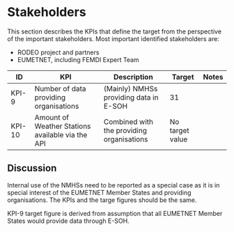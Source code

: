 # Stakeholders

This section describes the KPIs that define the target from the perspective of the important stakeholders. 
Most important identified stakeholders are:
- RODEO project and partners
- EUMETNET, including FEMDI Expert Team 

|ID|KPI|Description|Target|Notes|
|---|---|---|---|---|
|KPI-9|Number of data providing organisations|(Mainly) NMHSs providing data in E-SOH|31||
|KPI-10|Amount of Weather Stations available via the API|Combined with the providing organisations|No target value||

## Discussion

Internal use of the NMHSs need to be reported as a special case as it is in special interest of the EUMETNET Member States and providing organisations. The KPIs and the targe figures should be the same. 

KPI-9 target figure is derived from assumption that all EUMETNET Member States would provide data through E-SOH. 



